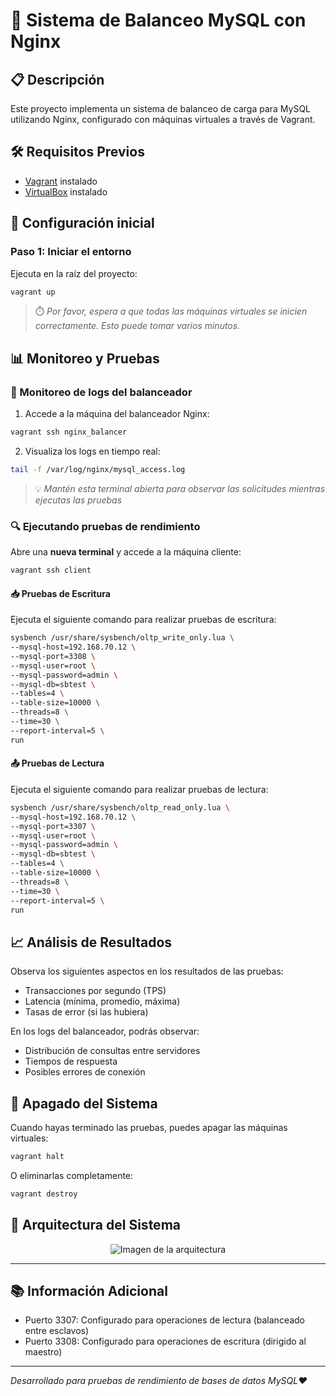# 💾 Sistema de Balanceo MySQL con Nginx

## 📋 Descripción
Este proyecto implementa un sistema de balanceo de carga para MySQL utilizando Nginx, configurado con máquinas virtuales a través de Vagrant.

## 🛠️ Requisitos Previos
- [Vagrant](https://www.vagrantup.com/downloads) instalado
- [VirtualBox](https://www.virtualbox.org/wiki/Downloads) instalado

## 🔧 Configuración inicial

### Paso 1: Iniciar el entorno
Ejecuta en la raíz del proyecto:

```bash
vagrant up
```

> ⏱️ *Por favor, espera a que todas las máquinas virtuales se inicien correctamente. Esto puede tomar varios minutos.*

## 📊 Monitoreo y Pruebas

### 📝 Monitoreo de logs del balanceador

1. Accede a la máquina del balanceador Nginx:

```bash
vagrant ssh nginx_balancer
```

2. Visualiza los logs en tiempo real:

```bash
tail -f /var/log/nginx/mysql_access.log
```

> 💡 *Mantén esta terminal abierta para observar las solicitudes mientras ejecutas las pruebas*

### 🔍 Ejecutando pruebas de rendimiento

Abre una **nueva terminal** y accede a la máquina cliente:

```bash
vagrant ssh client
```

#### 📥 Pruebas de Escritura

Ejecuta el siguiente comando para realizar pruebas de escritura:

```bash
sysbench /usr/share/sysbench/oltp_write_only.lua \
--mysql-host=192.168.70.12 \
--mysql-port=3308 \
--mysql-user=root \
--mysql-password=admin \
--mysql-db=sbtest \
--tables=4 \
--table-size=10000 \
--threads=8 \
--time=30 \
--report-interval=5 \
run
```

#### 📤 Pruebas de Lectura

Ejecuta el siguiente comando para realizar pruebas de lectura:

```bash
sysbench /usr/share/sysbench/oltp_read_only.lua \
--mysql-host=192.168.70.12 \
--mysql-port=3307 \
--mysql-user=root \
--mysql-password=admin \
--mysql-db=sbtest \
--tables=4 \
--table-size=10000 \
--threads=8 \
--time=30 \
--report-interval=5 \
run
```

## 📈 Análisis de Resultados

Observa los siguientes aspectos en los resultados de las pruebas:
- Transacciones por segundo (TPS)
- Latencia (mínima, promedio, máxima)
- Tasas de error (si las hubiera)

En los logs del balanceador, podrás observar:
- Distribución de consultas entre servidores
- Tiempos de respuesta
- Posibles errores de conexión

## 🛑 Apagado del Sistema

Cuando hayas terminado las pruebas, puedes apagar las máquinas virtuales:

```bash
vagrant halt
```

O eliminarlas completamente:

```bash
vagrant destroy
```

## 🔄 Arquitectura del Sistema

<p align="center">
  <img src="https://i.ibb.co/h1H7rfnM/Screenshot-2025-05-01-134834.png" alt="Imagen de la arquitectura">
</p>

---


## 📚 Información Adicional

- Puerto 3307: Configurado para operaciones de lectura (balanceado entre esclavos)
- Puerto 3308: Configurado para operaciones de escritura (dirigido al maestro)

---

*Desarrollado para pruebas de rendimiento de bases de datos MySQL❤️*
